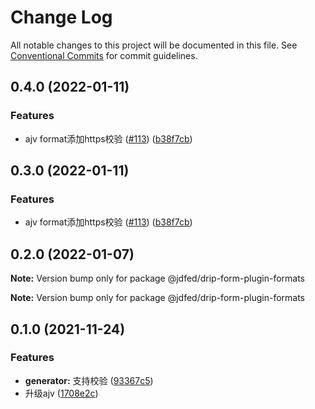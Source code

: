 # Change Log

All notable changes to this project will be documented in this file.
See [Conventional Commits](https://conventionalcommits.org) for commit guidelines.

## 0.4.0 (2022-01-11)


### Features

* ajv format添加https校验 ([#113](https://github.com/jdfed/drip-form/issues/113)) ([b38f7cb](https://github.com/jdfed/drip-form/commit/b38f7cb450d310d8651cb1934e9f8e07e199ff87))



## 0.3.0 (2022-01-11)


### Features

* ajv format添加https校验 ([#113](https://github.com/jdfed/drip-form/issues/113)) ([b38f7cb](https://github.com/jdfed/drip-form/commit/b38f7cb450d310d8651cb1934e9f8e07e199ff87))



## 0.2.0 (2022-01-07)

**Note:** Version bump only for package @jdfed/drip-form-plugin-formats







**Note:** Version bump only for package @jdfed/drip-form-plugin-formats





## 0.1.0 (2021-11-24)


### Features

* **generator:** 支持校验 ([93367c5](https://github.com/jdfed/drip-form/commit/93367c5d965007638b51653459f1faeff9d637c5))
* 升级ajv ([1708e2c](https://github.com/jdfed/drip-form/commit/1708e2c8ad8581a78be9923f194c494e2f970a4c))
